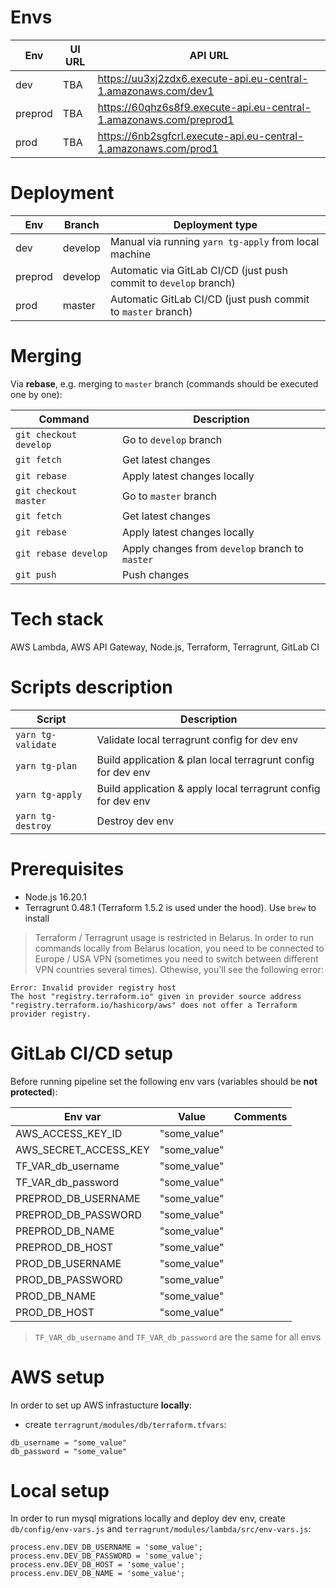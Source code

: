# Envs

| Env      | UI URL  | API URL                                                            |
| -------- | ------- | ------------------------------------------------------------------ |
| dev      | TBA     | https://uu3xj2zdx6.execute-api.eu-central-1.amazonaws.com/dev1     |
| preprod  | TBA     | https://60qhz6s8f9.execute-api.eu-central-1.amazonaws.com/preprod1 |
| prod     | TBA     | https://6nb2sgfcrl.execute-api.eu-central-1.amazonaws.com/prod1    |

# Deployment

| Env      | Branch      | Deployment type                                                   |
| -------- | ----------- | ----------------------------------------------------------------- |
| dev      | develop     | Manual via running `yarn tg-apply` from local machine             |
| preprod  | develop     | Automatic via GitLab CI/CD (just push commit to `develop` branch) |
| prod     | master      | Automatic GitLab CI/CD  (just push commit to `master` branch)     |

# Merging

Via **rebase**, e.g. merging to `master` branch (commands should be executed one by one):

| Command                | Description                                     |
| ---------------------- | ----------------------------------------------- |
| `git checkout develop` | Go to `develop` branch                          |
| `git fetch`            | Get latest changes                              |
| `git rebase`           | Apply latest changes locally                    |
| `git checkout master`  | Go to `master` branch                           |
| `git fetch`            | Get latest changes                              |
| `git rebase`           | Apply latest changes locally                    |
| `git rebase develop`   | Apply changes from `develop` branch to `master` |
| `git push`             | Push changes                                    |

# Tech stack

AWS Lambda, AWS API Gateway, Node.js, Terraform, Terragrunt, GitLab CI

# Scripts description

| Script                           | Description                                                          |
| -------------------------------- | -------------------------------------------------------------------- | 
| `yarn tg-validate`               | Validate local terragrunt config for dev env                         |
| `yarn tg-plan`                   | Build application & plan local terragrunt config for dev env         |
| `yarn tg-apply`                  | Build application & apply local terragrunt config for dev env        |
| `yarn tg-destroy`                | Destroy dev env                                                      |

# Prerequisites
- Node.js 16.20.1
- Terragrunt 0.48.1 (Terraform 1.5.2 is used under the hood). Use `brew` to install
> Terraform / Terragrunt usage is restricted in Belarus. In order to run commands locally from Belarus location, you need to be connected to Europe / USA VPN (sometimes you need to switch between different VPN countries several times). Othewise, you'll see the following error:
```
Error: Invalid provider registry host
The host "registry.terraform.io" given in provider source address "registry.terraform.io/hashicorp/aws" does not offer a Terraform provider registry.
```

# GitLab CI/CD setup
Before running pipeline set the following env vars (variables should be **not protected**):

| Env var                      | Value        | Comments                                       |
| ---------------------------- | ------------ | ---------------------------------------------- |
| AWS_ACCESS_KEY_ID            | "some_value" |                                                |
| AWS_SECRET_ACCESS_KEY        | "some_value" |                                                |
| TF_VAR_db_username           | "some_value" |                                                |
| TF_VAR_db_password           | "some_value" |                                                |
| PREPROD_DB_USERNAME          | "some_value" |                                                |
| PREPROD_DB_PASSWORD          | "some_value" |                                                |
| PREPROD_DB_NAME              | "some_value" |                                                |
| PREPROD_DB_HOST              | "some_value" |                                                |
| PROD_DB_USERNAME             | "some_value" |                                                |
| PROD_DB_PASSWORD             | "some_value" |                                                |
| PROD_DB_NAME                 | "some_value" |                                                |
| PROD_DB_HOST                 | "some_value" |                                                |

> `TF_VAR_db_username` and `TF_VAR_db_password` are the same for all envs

# AWS setup
In order to set up AWS infrastucture **locally**:
- create `terragrunt/modules/db/terraform.tfvars`:
```
db_username = "some_value"
db_password = "some_value"
```

# Local setup
In order to run mysql migrations locally and deploy dev env, create `db/config/env-vars.js` and `terragrunt/modules/lambda/src/env-vars.js`:
```
process.env.DEV_DB_USERNAME = 'some_value';
process.env.DEV_DB_PASSWORD = 'some_value';
process.env.DEV_DB_HOST = 'some_value';
process.env.DEV_DB_NAME = 'some_value';
```
